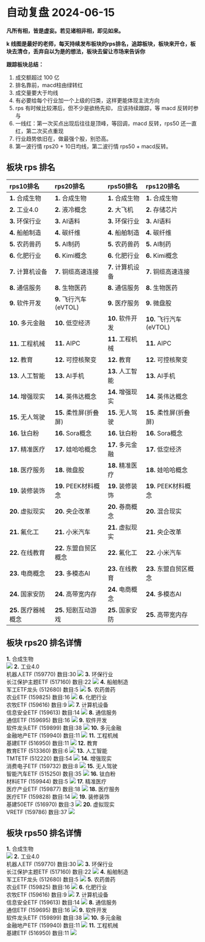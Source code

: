 # 自动复盘 2024-06-15

**凡所有相，皆是虚妄。若见诸相非相，即见如来。**

**k 线图是最好的老师，每天持续发布板块的rps排名，追踪板块，板块来开仓，板块去清仓，丢弃自以为是的想法，板块去留让市场来告诉你**
        
**跟踪板块总结：**
1. 成交额超过 100 亿
2. 排名靠前，macd柱由绿转红
3. 成交量要大于均线
4. 有必要给每个行业加一个上级的归类，这样更能体现主流方向
5. rps 有时候比较滞后，但不少是欲杨先抑， 应该持续跟踪，等 macd 反转时参与
6. 一线红：第一次买点出现后往往是顶峰，等回调，macd 反转，rps50 还一直红，第二次买点重现
7. 行业趋势依旧在，做最强个股，别恐高。
8. 第一波行情 rps20 + 10日均线，第二波行情 rps50 + macd反转。
        
## 板块 rps 排名
| rps10排名            | rps20排名              | rps50排名         | rps120排名              |
|:---------------------|:-----------------------|:------------------|:------------------------|
| **1.** 合成生物      | **1.** 合成生物        | **1.** 合成生物   | **1.** 合成生物         |
| **2.** 工业4.0       | **2.** 液冷概念        | **2.** 大飞机     | **2.** 存储芯片         |
| **3.** 环保行业      | **3.** AI语料          | **3.** 环保行业   | **3.** AI语料           |
| **4.** 船舶制造      | **4.** 碳纤维          | **4.** 船舶制造   | **4.** 碳纤维           |
| **5.** 农药兽药      | **5.** AI制药          | **5.** 农药兽药   | **5.** AI制药           |
| **6.** 化肥行业      | **6.** Kimi概念        | **6.** 化肥行业   | **6.** Kimi概念         |
| **7.** 计算机设备    | **7.** 铜缆高速连接    | **7.** 计算机设备 | **7.** 铜缆高速连接     |
| **8.** 通信服务      | **8.** 生物医药        | **8.** 通信服务   | **8.** 生物医药         |
| **9.** 软件开发      | **9.** 飞行汽车(eVTOL) | **9.** 医疗服务   | **9.** 微盘股           |
| **10.** 多元金融     | **10.** 低空经济       | **10.** 软件开发  | **10.** 飞行汽车(eVTOL) |
| **11.** 工程机械     | **11.** AIPC           | **11.** 工程机械  | **11.** AIPC            |
| **12.** 教育         | **12.** 可控核聚变     | **12.** 教育      | **12.** 可控核聚变      |
| **13.** 人工智能     | **13.** AI手机         | **13.** 人工智能  | **13.** AI手机          |
| **14.** 增强现实     | **14.** 英伟达概念     | **14.** 增强现实  | **14.** 英伟达概念      |
| **15.** 无人驾驶     | **15.** 柔性屏(折叠屏) | **15.** 无人驾驶  | **15.** 柔性屏(折叠屏)  |
| **16.** 钛白粉       | **16.** Sora概念       | **16.** 钛白粉    | **16.** Sora概念        |
| **17.** 精准医疗     | **17.** 娃哈哈概念     | **17.** 多元金融  | **17.** 低空经济        |
| **18.** 医疗服务     | **18.** 微盘股         | **18.** 精准医疗  | **18.** 娃哈哈概念      |
| **19.** 装修装饰     | **19.** PEEK材料概念   | **19.** 装修装饰  | **19.** PEEK材料概念    |
| **20.** 虚拟现实     | **20.** 央企改革       | **20.** 券商概念  | **20.** 混合现实        |
| **21.** 氟化工       | **21.** 小米汽车       | **21.** 虚拟现实  | **21.** 央企改革        |
| **22.** 在线教育     | **22.** 东盟自贸区概念 | **22.** 氟化工    | **22.** 小米汽车        |
| **23.** 电商概念     | **23.** 多模态AI       | **23.** 在线教育  | **23.** 东盟自贸区概念  |
| **24.** 国家安防     | **24.** 高带宽内存     | **24.** 电商概念  | **24.** 多模态AI        |
| **25.** 医疗器械概念 | **25.** 短剧互动游戏   | **25.** 国家安防  | **25.** 高带宽内存      |
## 板块 rps20 排名详情
**1.** 合成生物<br/>
 ![](https://sykent-blog-image.oss-cn-beijing.aliyuncs.com/quant/image/2024/6/1718438959513-tmp.jpg)
**2.** 工业4.0<br/>机器人ETF (159770) 数目:30
 ![](https://sykent-blog-image.oss-cn-beijing.aliyuncs.com/quant/image/2024/6/1718438961289-tmp.jpg)
**3.** 环保行业<br/>长江保护主题ETF (517160) 数目:22
 ![](https://sykent-blog-image.oss-cn-beijing.aliyuncs.com/quant/image/2024/6/1718438962651-tmp.jpg)
**4.** 船舶制造<br/>军工ETF龙头 (512680) 数目:5
 ![](https://sykent-blog-image.oss-cn-beijing.aliyuncs.com/quant/image/2024/6/1718438963333-tmp.jpg)
**5.** 农药兽药<br/>农业ETF (159825) 数目:16
 ![](https://sykent-blog-image.oss-cn-beijing.aliyuncs.com/quant/image/2024/6/1718438964148-tmp.jpg)
**6.** 化肥行业<br/>农牧ETF (159616) 数目:9
 ![](https://sykent-blog-image.oss-cn-beijing.aliyuncs.com/quant/image/2024/6/1718438965696-tmp.jpg)
**7.** 计算机设备<br/>信息安全ETF (159613) 数目:14
 ![](https://sykent-blog-image.oss-cn-beijing.aliyuncs.com/quant/image/2024/6/1718438967121-tmp.jpg)
**8.** 通信服务<br/>通信ETF (159695) 数目:16
 ![](https://sykent-blog-image.oss-cn-beijing.aliyuncs.com/quant/image/2024/6/1718438968745-tmp.jpg)
**9.** 软件开发<br/>软件龙头ETF (159899) 数目:38
 ![](https://sykent-blog-image.oss-cn-beijing.aliyuncs.com/quant/image/2024/6/1718438970511-tmp.jpg)
**10.** 多元金融<br/>金融地产ETF (159940) 数目:11
 ![](https://sykent-blog-image.oss-cn-beijing.aliyuncs.com/quant/image/2024/6/1718438972298-tmp.jpg)
**11.** 工程机械<br/>基建ETF (516950) 数目:11
 ![](https://sykent-blog-image.oss-cn-beijing.aliyuncs.com/quant/image/2024/6/1718438974085-tmp.jpg)
**12.** 教育<br/>教育ETF (513360) 数目:6
 ![](https://sykent-blog-image.oss-cn-beijing.aliyuncs.com/quant/image/2024/6/1718438976593-tmp.jpg)
**13.** 人工智能<br/>TMTETF (512220) 数目:54
 ![](https://sykent-blog-image.oss-cn-beijing.aliyuncs.com/quant/image/2024/6/1718438979617-tmp.jpg)
**14.** 增强现实<br/>消费电子ETF (159732) 数目:8
 ![](https://sykent-blog-image.oss-cn-beijing.aliyuncs.com/quant/image/2024/6/1718438980852-tmp.jpg)
**15.** 无人驾驶<br/>智能汽车ETF (515250) 数目:35
 ![](https://sykent-blog-image.oss-cn-beijing.aliyuncs.com/quant/image/2024/6/1718438983621-tmp.jpg)
**16.** 钛白粉<br/>材料ETF (159944) 数目:5
 ![](https://sykent-blog-image.oss-cn-beijing.aliyuncs.com/quant/image/2024/6/1718438984740-tmp.jpg)
**17.** 精准医疗<br/>医疗产业ETF (159877) 数目:18
 ![](https://sykent-blog-image.oss-cn-beijing.aliyuncs.com/quant/image/2024/6/1718438985684-tmp.jpg)
**18.** 医疗服务<br/>医疗ETF (159828) 数目:14
 ![](https://sykent-blog-image.oss-cn-beijing.aliyuncs.com/quant/image/2024/6/1718438986506-tmp.jpg)
**19.** 装修装饰<br/>基建50ETF (516970) 数目:3
 ![](https://sykent-blog-image.oss-cn-beijing.aliyuncs.com/quant/image/2024/6/1718438987775-tmp.jpg)
**20.** 虚拟现实<br/>VRETF (159786) 数目:37
 ![](https://sykent-blog-image.oss-cn-beijing.aliyuncs.com/quant/image/2024/6/1718438990798-tmp.jpg)

## 板块 rps50 排名详情
**1.** 合成生物<br/>
 ![](https://sykent-blog-image.oss-cn-beijing.aliyuncs.com/quant/image/2024/6/1718438992242-tmp.jpg)
**2.** 工业4.0<br/>机器人ETF (159770) 数目:30
 ![](https://sykent-blog-image.oss-cn-beijing.aliyuncs.com/quant/image/2024/6/1718438995276-tmp.jpg)
**3.** 环保行业<br/>长江保护主题ETF (517160) 数目:22
 ![](https://sykent-blog-image.oss-cn-beijing.aliyuncs.com/quant/image/2024/6/1718438996591-tmp.jpg)
**4.** 船舶制造<br/>军工ETF龙头 (512680) 数目:5
 ![](https://sykent-blog-image.oss-cn-beijing.aliyuncs.com/quant/image/2024/6/1718438997633-tmp.jpg)
**5.** 农药兽药<br/>农业ETF (159825) 数目:16
 ![](https://sykent-blog-image.oss-cn-beijing.aliyuncs.com/quant/image/2024/6/1718438998898-tmp.jpg)
**6.** 化肥行业<br/>农牧ETF (159616) 数目:9
 ![](https://sykent-blog-image.oss-cn-beijing.aliyuncs.com/quant/image/2024/6/1718439000168-tmp.jpg)
**7.** 计算机设备<br/>信息安全ETF (159613) 数目:14
 ![](https://sykent-blog-image.oss-cn-beijing.aliyuncs.com/quant/image/2024/6/1718439001765-tmp.jpg)
**8.** 通信服务<br/>通信ETF (159695) 数目:16
 ![](https://sykent-blog-image.oss-cn-beijing.aliyuncs.com/quant/image/2024/6/1718439004348-tmp.jpg)
**9.** 软件开发<br/>软件龙头ETF (159899) 数目:38
 ![](https://sykent-blog-image.oss-cn-beijing.aliyuncs.com/quant/image/2024/6/1718439006226-tmp.jpg)
**10.** 多元金融<br/>金融地产ETF (159940) 数目:11
 ![](https://sykent-blog-image.oss-cn-beijing.aliyuncs.com/quant/image/2024/6/1718439008314-tmp.jpg)
**11.** 工程机械<br/>基建ETF (516950) 数目:11
 ![](https://sykent-blog-image.oss-cn-beijing.aliyuncs.com/quant/image/2024/6/1718439009418-tmp.jpg)
